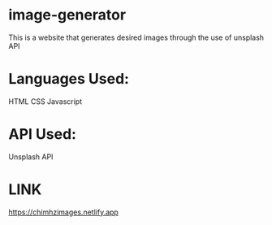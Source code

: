 # image-generator
This is a website that generates desired images through the use of unsplash API

# Languages Used:

HTML
CSS
Javascript

# API Used:

Unsplash API

# LINK

https://chimhzimages.netlify.app
